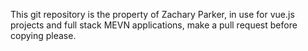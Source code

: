 
This git repository is the property of Zachary Parker, in use for vue.js projects and full stack MEVN applications, make a pull request before copying please.
